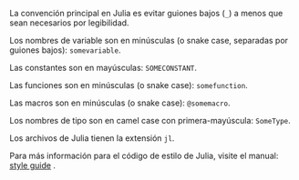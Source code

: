 La convención principal en Julia es evitar guiones bajos (`_`) a menos que sean necesarios por legibilidad.

Los nombres de variable son en minúsculas (o snake case, separadas por guiones bajos): `somevariable`.

Las constantes son en mayúsculas: `SOMECONSTANT`.

Las funciones son en minúsculas (o snake case): `somefunction`.

Las macros son en minúsculas (o snake case): `@somemacro`.

Los nombres de tipo son en camel case con primera-mayúscula: `SomeType`.

Los archivos de Julia tienen la extensión `jl`.

Para más información para el código de estilo de Julia, visite el manual: [style
guide](https://docs.julialang.org/en/v1/manual/style-guide/index.html) .
